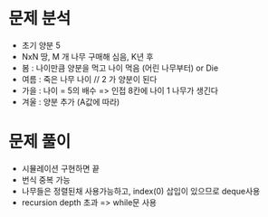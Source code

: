 # 문제 분석
- 초기 양분 5
- NxN 땅, M 개 나무 구매해 심음, K년 후
- 봄 : 나이만큼 양분을 먹고 나이 먹음 (어린 나무부터) or Die
- 여름 : 죽은 나무 나이 // 2 가 양분이 된다
- 가을 : 나이 = 5의 배수 => 인접 8칸에 나이 1 나무가 생긴다
- 겨울 : 양분 추가 (A값에 따라)
# 문제 풀이
- 시뮬레이션 구현하면 끝
- 번식 중복 가능
- 나무들은 정렬된채 사용가능하고, index(0) 삽입이 있으므로 deque사용
- recursion depth 초과 => while문 사용